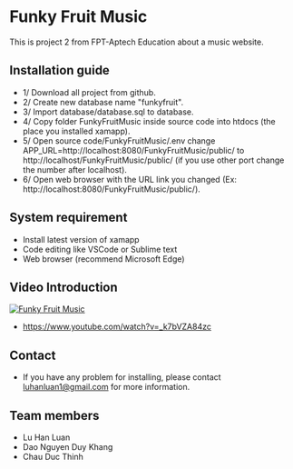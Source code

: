 # Funky Fruit Music
This is project 2 from FPT-Aptech Education about a music website.

## Installation guide
- 1/ Download all project from github.
- 2/ Create new database name "funkyfruit".
- 3/ Import database/database.sql to database.
- 4/ Copy folder FunkyFruitMusic inside source code into htdocs (the place you installed xamapp).
- 5/ Open source code/FunkyFruitMusic/.env change APP_URL=http://localhost:8080/FunkyFruitMusic/public/ to http://localhost/FunkyFruitMusic/public/ (if you use other port change the number after localhost).
- 6/ Open web browser with the URL link you changed (Ex: http://localhost:8080/FunkyFruitMusic/public/).

## System requirement
- Install latest version of xamapp
- Code editing like VSCode or Sublime text
- Web browser (recommend Microsoft Edge)

## Video Introduction
[![Funky Fruit Music](https://img.youtube.com/vi/_k7bVZA84zc/0.jpg)](https://www.youtube.com/watch?v=_k7bVZA84zc)
- https://www.youtube.com/watch?v=_k7bVZA84zc
## Contact
- If you have any problem for installing, please contact luhanluan1@gmail.com for more information.

## Team members
- Lu Han Luan
- Dao Nguyen Duy Khang
- Chau Duc Thinh
